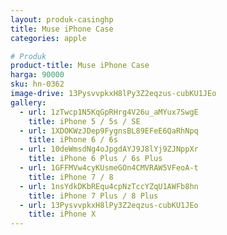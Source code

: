 ```yaml
---
layout: produk-casinghp
title: Muse iPhone Case
categories: apple

# Produk
product-title: Muse iPhone Case
harga: 90000
sku: hn-0362
image-drive: 13PysvvpkxH8lPy3Z2eqzus-cubKU1JEo
gallery:
  - url: 1zTwcp1N5KqGpRHrg4V26u_aMYux7SwgE
    title: iPhone 5 / 5s / SE
  - url: 1XDOKWzJDep9FygnsBL89EFeE6QaRhNpq
    title: iPhone 6 / 6s
  - url: 10deWmsdNg4oJpgdAYJ9J8lYj9ZJNppXr
    title: iPhone 6 Plus / 6s Plus
  - url: 1GFFMVw4cyKUsmeGOn4CMVRAW5VFeoA-t
    title: iPhone 7 / 8
  - url: 1nsYdkDKbREqu4cpNzTccYZqU1AWFb8hn
    title: iPhone 7 Plus / 8 Plus
  - url: 13PysvvpkxH8lPy3Z2eqzus-cubKU1JEo
    title: iPhone X
---
```

